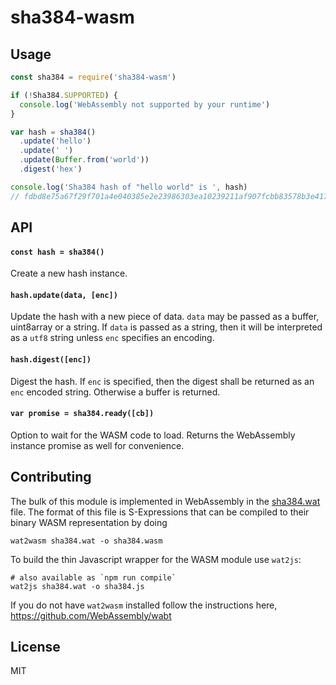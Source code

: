# sha384-wasm
## Usage
```js
const sha384 = require('sha384-wasm')

if (!Sha384.SUPPORTED) {
  console.log('WebAssembly not supported by your runtime')
}

var hash = sha384()
  .update('hello')
  .update(' ')
  .update(Buffer.from('world'))
  .digest('hex')

console.log('Sha384 hash of "hello world" is ', hash)
// fdbd8e75a67f29f701a4e040385e2e23986303ea10239211af907fcbb83578b3e417cb71ce646efd0819dd8c088de1bd
```

## API
#### `const hash = sha384()`

Create a new hash instance.

#### `hash.update(data, [enc])`

Update the hash with a new piece of data. `data` may be passed as a buffer, uint8array or a string. If `data` is passed as a string, then it will be interpreted as a `utf8` string unless `enc` specifies an encoding.

#### `hash.digest([enc])`

Digest the hash. If `enc` is specified, then the digest shall be returned as an `enc` encoded string. Otherwise a buffer is returned.

#### `var promise = sha384.ready([cb])`

Option to wait for the WASM code to load. Returns the WebAssembly instance promise as well for convenience.

## Contributing

The bulk of this module is implemented in WebAssembly in the [sha384.wat](sha384.wat) file.
The format of this file is S-Expressions that can be compiled to their binary WASM representation by doing

```
wat2wasm sha384.wat -o sha384.wasm
```

To build the thin Javascript wrapper for the WASM module use `wat2js`:

```
# also available as `npm run compile`
wat2js sha384.wat -o sha384.js
```

If you do not have `wat2wasm` installed follow the instructions here, https://github.com/WebAssembly/wabt

## License

MIT
